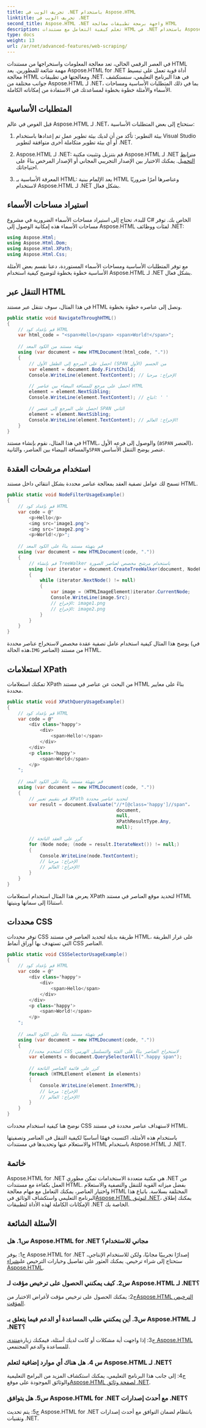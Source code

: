 ```yaml
---
title: تجريف الويب في .NET باستخدام Aspose.HTML
linktitle: تجريف الويب في .NET
second_title: Aspose.HTML .NET واجهة برمجة تطبيقات معالجة HTML
description: تعلم كيفية التعامل مع مستندات HTML في .NET باستخدام Aspose.HTML. يمكنك التنقل بين العناصر وتصفيتها والاستعلام عنها وتحديدها بشكل فعال لتحسين تطوير الويب.
type: docs
weight: 13
url: /ar/net/advanced-features/web-scraping/
---
```


في العصر الرقمي الحالي، تعد معالجة المعلومات واستخراجها من مستندات HTML مهمة شائعة للمطورين. يعد Aspose.HTML for .NET أداة قوية تعمل على تبسيط معالجة HTML ومعالجتها في تطبيقات .NET. في هذا البرنامج التعليمي، سنستكشف جوانب مختلفة من Aspose.HTML لـ .NET، بما في ذلك المتطلبات الأساسية ومساحات الأسماء والأمثلة خطوة بخطوة لمساعدتك في الاستفادة من إمكاناته الكاملة.

## المتطلبات الأساسية

قبل الغوص في عالم Aspose.HTML لـ .NET، ستحتاج إلى بعض المتطلبات الأساسية:

1. بيئة التطوير: تأكد من أن لديك بيئة تطوير عمل تم إعدادها باستخدام Visual Studio أو أي بيئة تطوير متكاملة أخرى متوافقة لتطوير .NET.

2.  Aspose.HTML لـ .NET: قم بتنزيل وتثبيت مكتبة Aspose.HTML لـ .NET من[رابط التحميل](https://releases.aspose.com/html/net/). يمكنك الاختيار بين الإصدار التجريبي المجاني أو الإصدار المرخص بناءً على احتياجاتك.

3. المعرفة الأساسية بـ HTML: يعد الإلمام ببنية HTML وعناصرها أمرًا ضروريًا لاستخدام Aspose.HTML لـ .NET بشكل فعال.

## استيراد مساحات الأسماء

للبدء، تحتاج إلى استيراد مساحات الأسماء الضرورية في مشروع C# الخاص بك. توفر مساحات الأسماء هذه إمكانية الوصول إلى Aspose.HTML لفئات ووظائف .NET:

```csharp
using Aspose.Html;
using Aspose.Html.Dom;
using Aspose.Html.XPath;
using Aspose.Html.Css;
```

مع توفر المتطلبات الأساسية ومساحات الأسماء المستوردة، دعنا نقسم بعض الأمثلة الأساسية خطوة بخطوة لتوضيح كيفية استخدام Aspose.HTML لـ .NET بشكل فعال.

## التنقل عبر HTML

في هذا المثال، سوف نتنقل عبر مستند HTML ونصل إلى عناصره خطوة بخطوة.

```csharp
public static void NavigateThroughHTML()
{
    // قم بإعداد كود HTML
    var html_code = "<span>Hello</span> <span>World!</span>";
    
    // تهيئة مستند من الكود المعد
    using (var document = new HTMLDocument(html_code, "."))
    {
        // احصل على المرجع إلى الطفل الأول (SPAN الأول) من الجسم
        var element = document.Body.FirstChild;
        Console.WriteLine(element.TextContent); // الإخراج: مرحبا

        // احصل على مرجع للمسافة البيضاء بين عناصر HTML
        element = element.NextSibling;
        Console.WriteLine(element.TextContent); // انتاج: ' '

        // احصل على المرجع إلى عنصر SPAN الثاني
        element = element.NextSibling;
        Console.WriteLine(element.TextContent); // الإخراج: العالم!
    }
}
```

 في هذا المثال، نقوم بإنشاء مستند HTML، والوصول إلى فرعه الأول (a`SPAN` العنصر)، والمسافة البيضاء بين العناصر، والثانية`SPAN` عنصر يوضح التنقل الأساسي.

## استخدام مرشحات العقدة

تسمح لك عوامل تصفية العقد بمعالجة عناصر محددة بشكل انتقائي داخل مستند HTML.

```csharp
public static void NodeFilterUsageExample()
{
    // قم بإعداد كود HTML
    var code = @"
        <p>Hello</p>
        <img src='image1.png'>
        <img src='image2.png'>
        <p>World!</p>";
    
    // قم بتهيئة مستند بناءً على الكود المعد
    using (var document = new HTMLDocument(code, "."))
    {
        // قم بإنشاء TreeWalker باستخدام مرشح مخصص لعناصر الصورة
        using (var iterator = document.CreateTreeWalker(document, NodeFilter.SHOW_ALL, new OnlyImageFilter()))
        {
            while (iterator.NextNode() != null)
            {
                var image = (HTMLImageElement)iterator.CurrentNode;
                Console.WriteLine(image.Src);
                // الإخراج: image1.png
                // الإخراج: image2.png
            }
        }
    }
}
```

 يوضح هذا المثال كيفية استخدام عامل تصفية عقدة مخصص لاستخراج عناصر محددة (في هذه الحالة،`IMG` العناصر) من مستند HTML.

## استعلامات XPath

تمكنك استعلامات XPath من البحث عن عناصر في مستند HTML بناءً على معايير محددة.

```csharp
public static void XPathQueryUsageExample()
{
    // قم بإعداد كود HTML
    var code = @"
        <div class='happy'>
            <div>
                <span>Hello!</span>
            </div>
        </div>
        <p class='happy'>
            <span>World</span>
        </p>
    ";
    
    // قم بتهيئة مستند بناءً على الكود المعد
    using (var document = new HTMLDocument(code, "."))
    {
        // قم بتقييم تعبير XPath لتحديد عناصر محددة
        var result = document.Evaluate("//*[@class='happy']//span"،
                                        document,
                                        null,
                                        XPathResultType.Any,
                                        null);
        
        // كرر على العقد الناتجة
        for (Node node; (node = result.IterateNext()) != null;)
        {
            Console.WriteLine(node.TextContent);
            // الإخراج: مرحبا
            // الإخراج: العالم!
        }
    }
}
```

يعرض هذا المثال استخدام استعلامات XPath لتحديد موقع العناصر في مستند HTML استنادًا إلى سماتها وبنيتها.

## محددات CSS

توفر محددات CSS طريقة بديلة لتحديد العناصر في مستند HTML، على غرار الطريقة التي تستهدف بها أوراق أنماط CSS العناصر.

```csharp
public static void CSSSelectorUsageExample()
{
    // قم بإعداد كود HTML
    var code = @"
        <div class='happy'>
            <div>
                <span>Hello</span>
            </div>
        </div>
        <p class='happy'>
            <span>World!</span>
        </p>
    ";
    
    // قم بتهيئة مستند بناءً على الكود المعد
    using (var document = new HTMLDocument(code, "."))
    {
        //استخدم محدد CSS لاستخراج العناصر بناءً على الفئة والتسلسل الهرمي
        var elements = document.QuerySelectorAll(".happy span");
        
        // كرر على قائمة العناصر الناتجة
        foreach (HTMLElement element in elements)
        {
            Console.WriteLine(element.InnerHTML);
            // الإخراج: مرحبا
            // الإخراج: العالم!
        }
    }
}
```

نوضح هنا كيفية استخدام محددات CSS لاستهداف عناصر محددة في مستند HTML.

باستخدام هذه الأمثلة، اكتسبت فهمًا أساسيًا لكيفية التنقل في العناصر وتصفيتها والاستعلام عنها وتحديدها في مستندات HTML باستخدام Aspose.HTML لـ .NET.

## خاتمة

 Aspose.HTML for .NET هي مكتبة متعددة الاستخدامات تمكن مطوري .NET من العمل بكفاءة مع مستندات HTML. بفضل ميزاته القوية للتنقل والتصفية والاستعلام واختيار العناصر، يمكنك التعامل مع مهام معالجة HTML المختلفة بسلاسة. باتباع هذا البرنامج التعليمي واستكشاف الوثائق في[Aspose.HTML لتوثيق .NET](https://reference.aspose.com/html/net/)، يمكنك إطلاق الإمكانات الكاملة لهذه الأداة لتطبيقات .NET الخاصة بك.

## الأسئلة الشائعة

### س1. هل Aspose.HTML for .NET مجاني للاستخدام؟

ج1: يوفر Aspose.HTML for .NET إصدارًا تجريبيًا مجانيًا، ولكن للاستخدام الإنتاجي، ستحتاج إلى شراء ترخيص. يمكنك العثور على تفاصيل وخيارات الترخيص على[شراء Aspose.HTML](https://purchase.aspose.com/buy).

### س2. كيف يمكنني الحصول على ترخيص مؤقت لـ Aspose.HTML لـ .NET؟

 ج2: يمكنك الحصول على ترخيص مؤقت لأغراض الاختبار من[Aspose.HTML الترخيص المؤقت](https://purchase.aspose.com/temporary-license/).

### س3. أين يمكنني طلب المساعدة أو الدعم فيما يتعلق بـ Aspose.HTML لـ .NET؟

 ج3: إذا واجهت أية مشكلات أو كانت لديك أسئلة، فيمكنك زيارة[منتدى Aspose.HTML](https://forum.aspose.com/) للمساعدة والدعم المجتمعي.

### س 4. هل هناك أي موارد إضافية لتعلم Aspose.HTML لـ .NET؟

 ج4: إلى جانب هذا البرنامج التعليمي، يمكنك استكشاف المزيد من البرامج التعليمية والوثائق الموجودة على موقع[Aspose.HTML لصفحة وثائق .NET](https://reference.aspose.com/html/net/).

### س5. هل يتوافق Aspose.HTML for .NET مع أحدث إصدارات .NET؟

ج5: يتم تحديث Aspose.HTML for .NET بانتظام لضمان التوافق مع أحدث إصدارات وتقنيات .NET.